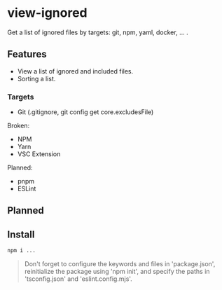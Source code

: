 # view-ignored

Get a list of ignored files by targets: git, npm, yaml, docker, ... .

## Features

- View a list of ignored and included files.
- Sorting a list.

### Targets

- Git (.gitignore, git config get core.excludesFile)

Broken:

- NPM
- Yarn
- VSC Extension

Planned:

- pnpm
- ESLint

###

## Planned

## Install

```bash
npm i ...
```

> Don't forget to configure the keywords and files in 'package.json', reinitialize the package using 'npm init', and specify the paths in 'tsconfig.json' and 'eslint.config.mjs'.